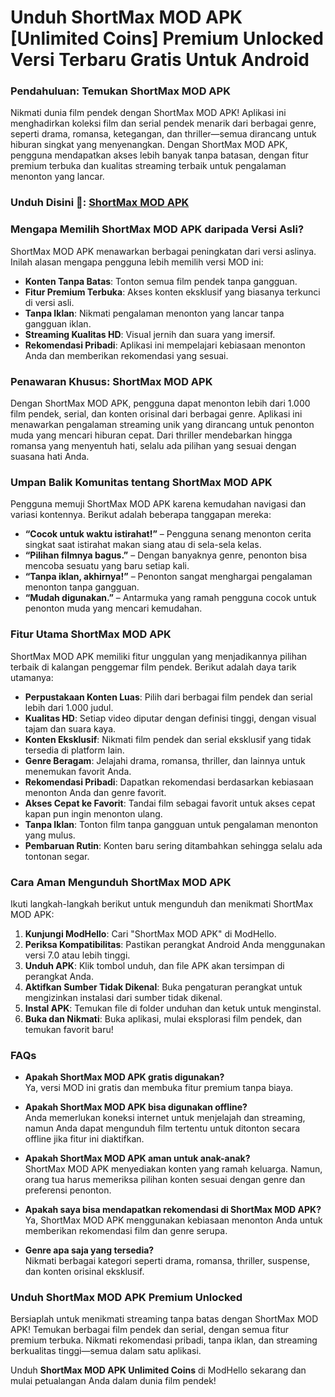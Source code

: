 # Unduh ShortMax MOD APK [Unlimited Coins] Premium Unlocked Versi Terbaru Gratis Untuk Android

### Pendahuluan: Temukan ShortMax MOD APK
Nikmati dunia film pendek dengan ShortMax MOD APK! Aplikasi ini menghadirkan koleksi film dan serial pendek menarik dari berbagai genre, seperti drama, romansa, ketegangan, dan thriller—semua dirancang untuk hiburan singkat yang menyenangkan. Dengan ShortMax MOD APK, pengguna mendapatkan akses lebih banyak tanpa batasan, dengan fitur premium terbuka dan kualitas streaming terbaik untuk pengalaman menonton yang lancar.


### Unduh Disini 📸: [ShortMax MOD APK](https://modhello.com/shortmax/)

### Mengapa Memilih ShortMax MOD APK daripada Versi Asli?
ShortMax MOD APK menawarkan berbagai peningkatan dari versi aslinya. Inilah alasan mengapa pengguna lebih memilih versi MOD ini:
- **Konten Tanpa Batas**: Tonton semua film pendek tanpa gangguan.
- **Fitur Premium Terbuka**: Akses konten eksklusif yang biasanya terkunci di versi asli.
- **Tanpa Iklan**: Nikmati pengalaman menonton yang lancar tanpa gangguan iklan.
- **Streaming Kualitas HD**: Visual jernih dan suara yang imersif.
- **Rekomendasi Pribadi**: Aplikasi ini mempelajari kebiasaan menonton Anda dan memberikan rekomendasi yang sesuai.

### Penawaran Khusus: ShortMax MOD APK
Dengan ShortMax MOD APK, pengguna dapat menonton lebih dari 1.000 film pendek, serial, dan konten orisinal dari berbagai genre. Aplikasi ini menawarkan pengalaman streaming unik yang dirancang untuk penonton muda yang mencari hiburan cepat. Dari thriller mendebarkan hingga romansa yang menyentuh hati, selalu ada pilihan yang sesuai dengan suasana hati Anda.

### Umpan Balik Komunitas tentang ShortMax MOD APK
Pengguna memuji ShortMax MOD APK karena kemudahan navigasi dan variasi kontennya. Berikut adalah beberapa tanggapan mereka:
- **“Cocok untuk waktu istirahat!”** – Pengguna senang menonton cerita singkat saat istirahat makan siang atau di sela-sela kelas.
- **“Pilihan filmnya bagus.”** – Dengan banyaknya genre, penonton bisa mencoba sesuatu yang baru setiap kali.
- **“Tanpa iklan, akhirnya!”** – Penonton sangat menghargai pengalaman menonton tanpa gangguan.
- **“Mudah digunakan.”** – Antarmuka yang ramah pengguna cocok untuk penonton muda yang mencari kemudahan.

### Fitur Utama ShortMax MOD APK
ShortMax MOD APK memiliki fitur unggulan yang menjadikannya pilihan terbaik di kalangan penggemar film pendek. Berikut adalah daya tarik utamanya:
- **Perpustakaan Konten Luas**: Pilih dari berbagai film pendek dan serial lebih dari 1.000 judul.
- **Kualitas HD**: Setiap video diputar dengan definisi tinggi, dengan visual tajam dan suara kaya.
- **Konten Eksklusif**: Nikmati film pendek dan serial eksklusif yang tidak tersedia di platform lain.
- **Genre Beragam**: Jelajahi drama, romansa, thriller, dan lainnya untuk menemukan favorit Anda.
- **Rekomendasi Pribadi**: Dapatkan rekomendasi berdasarkan kebiasaan menonton Anda dan genre favorit.
- **Akses Cepat ke Favorit**: Tandai film sebagai favorit untuk akses cepat kapan pun ingin menonton ulang.
- **Tanpa Iklan**: Tonton film tanpa gangguan untuk pengalaman menonton yang mulus.
- **Pembaruan Rutin**: Konten baru sering ditambahkan sehingga selalu ada tontonan segar.

### Cara Aman Mengunduh ShortMax MOD APK
Ikuti langkah-langkah berikut untuk mengunduh dan menikmati ShortMax MOD APK:
1. **Kunjungi ModHello**: Cari "ShortMax MOD APK" di ModHello.
2. **Periksa Kompatibilitas**: Pastikan perangkat Android Anda menggunakan versi 7.0 atau lebih tinggi.
3. **Unduh APK**: Klik tombol unduh, dan file APK akan tersimpan di perangkat Anda.
4. **Aktifkan Sumber Tidak Dikenal**: Buka pengaturan perangkat untuk mengizinkan instalasi dari sumber tidak dikenal.
5. **Instal APK**: Temukan file di folder unduhan dan ketuk untuk menginstal.
6. **Buka dan Nikmati**: Buka aplikasi, mulai eksplorasi film pendek, dan temukan favorit baru!

### FAQs
- **Apakah ShortMax MOD APK gratis digunakan?**  
  Ya, versi MOD ini gratis dan membuka fitur premium tanpa biaya.

- **Apakah ShortMax MOD APK bisa digunakan offline?**  
  Anda memerlukan koneksi internet untuk menjelajah dan streaming, namun Anda dapat mengunduh film tertentu untuk ditonton secara offline jika fitur ini diaktifkan.

- **Apakah ShortMax MOD APK aman untuk anak-anak?**  
  ShortMax MOD APK menyediakan konten yang ramah keluarga. Namun, orang tua harus memeriksa pilihan konten sesuai dengan genre dan preferensi penonton.

- **Apakah saya bisa mendapatkan rekomendasi di ShortMax MOD APK?**  
  Ya, ShortMax MOD APK menggunakan kebiasaan menonton Anda untuk memberikan rekomendasi film dan genre serupa.

- **Genre apa saja yang tersedia?**  
  Nikmati berbagai kategori seperti drama, romansa, thriller, suspense, dan konten orisinal eksklusif.

### Unduh ShortMax MOD APK Premium Unlocked
Bersiaplah untuk menikmati streaming tanpa batas dengan ShortMax MOD APK! Temukan berbagai film pendek dan serial, dengan semua fitur premium terbuka. Nikmati rekomendasi pribadi, tanpa iklan, dan streaming berkualitas tinggi—semua dalam satu aplikasi.

Unduh **ShortMax MOD APK Unlimited Coins** di ModHello sekarang dan mulai petualangan Anda dalam dunia film pendek!
